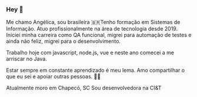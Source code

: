 ### Hey 👋

Me chamo Angélica, sou brasileira 🇧🇷Tenho formação em Sistemas de Informação. Atuo profissionalmente na área de tecnologia desde 2019. Iniciei minha carreira como QA funcional, migrei para automação de testes e ainda não feliz, migrei para o desenvolvimento. 

Trabalho hoje com javascript, node.js, vue e neste ano comecei a me arriscar no Java.

Estar sempre em constante aprendizado é meu lema. Amo compartilhar o que eu sei e apoiar outras pessoas. 🧐✨

Atualmente moro em Chapecó, SC
Sou desenvolvedora na CI&T


<!--
**aangelicap/aangelicap** is a ✨ _special_ ✨ repository because its `README.md` (this file) appears on your GitHub profile.

Here are some ideas to get you started:

- 🔭 I’m currently working on ...
- 🌱 I’m currently learning ...
- 👯 I’m looking to collaborate on ...
- 🤔 I’m looking for help with ...
- 💬 Ask me about ...
- 📫 How to reach me: ...
- 😄 Pronouns: ...
- ⚡ Fun fact: ...
-->
